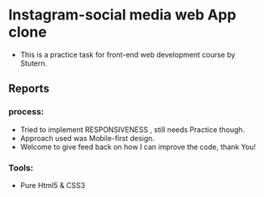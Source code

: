 # Instagram-social media web App clone
- This is a practice task for front-end web development course by Stutern.
## Reports
### process:
- Tried to implement RESPONSIVENESS , still needs Practice though.
- Approach used was Mobile-first design.
- Welcome to give feed back on how I can improve the code, thank You!
### Tools:
- Pure Html5 & CSS3
